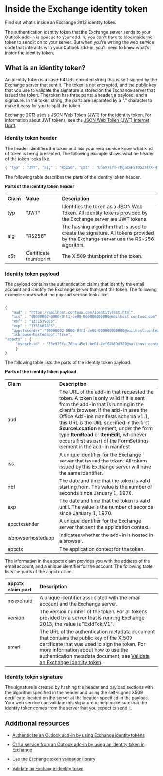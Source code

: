 
# Inside the Exchange identity token
Find out what's inside an Exchange 2013 identity token.



The authentication identity token that the Exchange server sends to your Outlook add-in is opaque to your add-in; you don't have to look inside the token to send it on to your server. But when you're writing the web service code that interacts with your Outlook add-in, you'll need to know what's inside the identity token.

## What is an identity token?


An identity token is a base-64 URL encoded string that is self-signed by the Exchange server that sent it. The token is not encrypted, and the public key that you use to validate the signature is stored on the Exchange server that issued the token. The token has three parts: a header, a payload, and a signature. In the token string, the parts are separated by a "." character to make it easy for you to split the token.

Exchange 2013 uses a JSON Web Token (JWT) for the identity token. For information about JWT tokens, see the [JSON Web Token (JWT) Internet Draft](http://self-issued.info/docs/draft-ietf-oauth-json-web-token.html).


### Identity token header

The header identifies the token and lets your web service know what kind of token is being presented. The following example shows what he header of the token looks like.

```js
{ "typ" : "JWT", "alg" : "RS256", "x5t" : "Un6V7lYN-rMgaCoFSTO5z707X-4" }
```

The following table describes the parts of the identity token header.


**Parts of the identity token header**


|**Claim**|**Value**|**Description**|
|:-----|:-----|:-----|
|typ|"JWT"|Identifies the token as a JSON Web Token. All identity tokens provided by the Exchange server are JWT tokens.|
|alg|"RS256"|The hashing algorithm that is used to create the signature. All tokens provided by the Exchange server use the RS-256 algorithm.|
|x5t|Certificate thumbprint|The X.509 thumbprint of the token.|

### Identity token payload

The payload contains the authentication claims that identify the email account and identify the Exchange server that sent the token. The following example shows what the payload section looks like.
```js

{ 
   "aud" : "https://mailhost.contoso.com/IdentityTest.html", 
   "iss" : "00000002-0000-0ff1-ce00-000000000000@mailhost.contoso.com", 
   "nbf" : "1331579055", 
   "exp" : "1331607855", 
   "appctxsender":"00000002-0000-0ff1-ce00-000000000000@mailhost.context.com",
   "isbrowserhostedapp":"true",
"appctx" : { 
     "msexchuid" : "53e925fa-76ba-45e1-be0f-4ef08b59d389@mailhost.contoso.com" "version" : "ExIdTok.V1" "amurl" :         "https://mailhost.contoso.com:443/autodiscover/metadata/json/1" 
     } 
}
```
The following table lists the parts of the identity token payload.


**Parts of the identity token payload**


|**Claim**|**Description**|
|:-----|:-----|
|aud|The URL of the add-in that requested the token. A token is only valid if it is sent from the add-in that is running in the client's browser. If the add-in uses the Office Add-ins manifests schema v1.1, this URL is the URL specified in the first  **SourceLocation** element, under the form type **ItemRead** or **ItemEdit**, whichever occurs first as part of the [FormSettings](http://msdn.microsoft.com/en-us/library/0d1a311d-939d-78c1-e968-89ddf7ebc4b4%28Office.15%29.aspx) element in the add-in manifest.|
|iss|A unique identifier for the Exchange server that issued the token. All tokens issued by this Exchange server will have the same identifier.|
|nbf|The date and time that the token is valid starting from. The value is the number of seconds since January 1, 1970. |
|exp|The date and time that the token is valid until. The value is the number of seconds since January 1, 1970.|
|appctxsender|A unique identifier for the Exchange server that sent the application context.|
|isbrowserhostedapp|Indicates whether the add-in is hosted in a browser.|
|appctx|The application context for the token. |
The information in the appctx claim provides you with the address of the email account, and a unique identifier for the account. The following table lists the parts of the appctx claim.



|**appctx claim part**|**Description**|
|:-----|:-----|
|msexchuid|A unique identifier associated with the email account and the Exchange server.|
|version|The version number of the token. For all tokens provided by a server that is running Exchange 2013, the value is "ExIdTok.V1".|
|amurl|The URL of the authentication metadata document that contains the public key of the X.509 certificate that was used to sign the token. For more information about how to use the authentication metadata document, see [Validate an Exchange identity token](../outlook/validate-an-identity-token.md).|

### Identity token signature

The signature is created by hashing the header and payload sections with the algorithm specified in the header and using the self-signed X509 certificate located on the server at the location specified in the payload. Your web service can validate this signature to help make sure that the identity token comes from the server that you expect to send it.


## Additional resources



- [Authenticate an Outlook add-in by using Exchange identity tokens](../outlook/authentication.md)
    
- [Call a service from an Outlook add-in by using an identity token in Exchange](../outlook/call-a-service-by-using-an-identity-token.md)
    
- [Use the Exchange token validation library](../outlook/use-the-token-validation-library.md)
    
- [Validate an Exchange identity token](../outlook/validate-an-identity-token.md)
    
